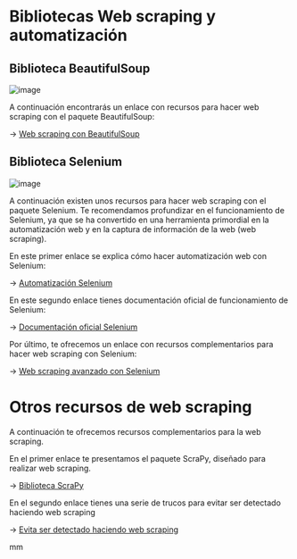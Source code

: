 # Bibliotecas Web scraping y automatización

## Biblioteca BeautifulSoup

![image](https://user-images.githubusercontent.com/122302639/229622268-2935b1a6-4b2c-42d0-abe8-09ed33fc3608.png)

A continuación encontrarás un enlace con recursos para hacer web scraping con el paquete BeautifulSoup:

-> [Web scraping con BeautifulSoup](https://realpython.com/beautiful-soup-web-scraper-python/)


## Biblioteca Selenium

![image](https://user-images.githubusercontent.com/122302639/229622672-38bde0ae-94f5-4c14-886c-1786b6b160b3.png)

A continuación existen unos recursos para hacer web scraping con el paquete Selenium. Te recomendamos profundizar en el funcionamiento de Selenium, ya que se ha convertido en una herramienta primordial en la automatización web y en la captura de información de la web (web scraping).

En este primer enlace se explica cómo hacer automatización web con Selenium:

-> [Automatización Selenium](https://realpython.com/modern-web-automation-with-python-and-selenium/)

En este segundo enlace tienes documentación oficial de funcionamiento de Selenium:

->  [Documentación oficial Selenium](https://www.selenium.dev/documentation/webdriver/getting_started/)

Por último, te ofrecemos un enlace con recursos complementarios para hacer web scraping con Selenium:

-> [Web scraping avanzado con Selenium](https://selenium-python.readthedocs.io/getting-started.html#simple-usage)

# Otros recursos de web scraping

A continuación te ofrecemos recursos complementarios para la web scraping.

En el primer enlace te presentamos el paquete ScraPy, diseñado para realizar web scraping. 

-> [Biblioteca ScraPy](https://scrapy.org/)

En el segundo enlace tienes una serie de trucos para evitar ser detectado haciendo web scraping

-> [Evita ser detectado haciendo web scraping](https://www.codementor.io/@scrapingdog/10-tips-to-avoid-getting-blocked-while-scraping-websites-16papipe62)

mm

